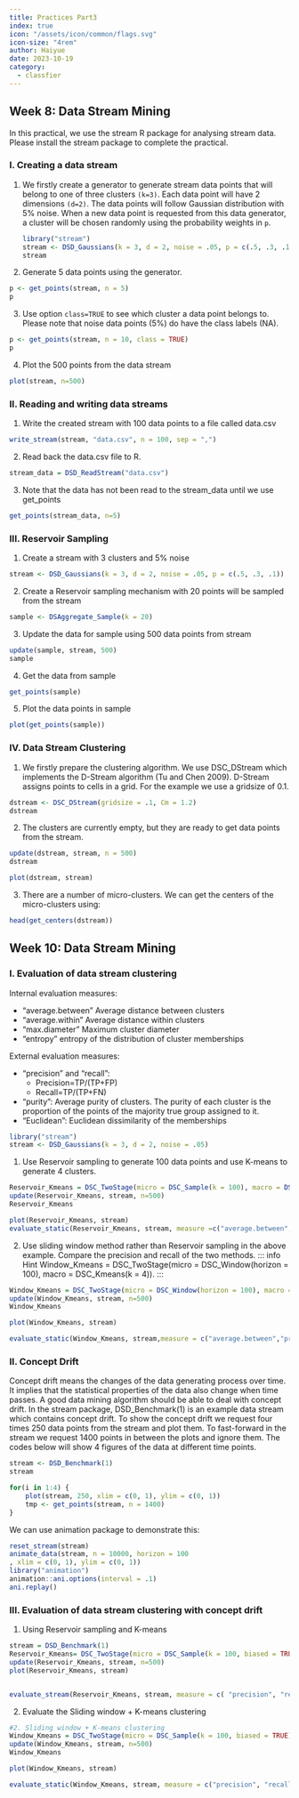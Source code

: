 ```yaml
---
title: Practices Part3
index: true
icon: "/assets/icon/common/flags.svg"
icon-size: "4rem"
author: Haiyue
date: 2023-10-19
category:
  - classfier
---
```



## Week 8: Data Stream Mining
In this practical, we use the stream R package for analysing stream data. Please install the stream package to complete the practical.

### I. Creating a data stream
1. We firstly create a generator to generate stream data points that will belong to one of three clusters `(k=3)`. Each data point will have 2 dimensions `(d=2)`. The data points will follow Gaussian distribution with 5% noise. When a new data point is requested from this data generator, a cluster will be chosen randomly using the probability weights in `p`.
    ``` R
    library("stream")
    stream <- DSD_Gaussians(k = 3, d = 2, noise = .05, p = c(.5, .3, .1))
    stream
    ```

2. Generate 5 data points using the generator.
``` R
p <- get_points(stream, n = 5)
p
```

3. Use option `class=TRUE` to see which cluster a data point belongs to. Please note that noise data points (5%) do have the class labels (NA).
``` R
p <- get_points(stream, n = 10, class = TRUE)
p
```

4. Plot the 500 points from the data stream
``` R
plot(stream, n=500)
```

### II. Reading and writing data streams
1. Write the created stream with 100 data points to a file called data.csv
``` R
write_stream(stream, "data.csv", n = 100, sep = ",")
```

2. Read back the data.csv file to R.
``` R
stream_data = DSD_ReadStream("data.csv")
```

3. Note that the data has not been read to the stream_data until we use get_points
``` R
get_points(stream_data, n=5)
```

### III. Reservoir Sampling
1. Create a stream with 3 clusters and 5% noise
``` R
stream <- DSD_Gaussians(k = 3, d = 2, noise = .05, p = c(.5, .3, .1))
```

2. Create a Reservoir sampling mechanism with 20 points will be sampled from the stream
``` R
sample <- DSAggregate_Sample(k = 20)
```

3. Update the data for sample using 500 data points from stream
``` R
update(sample, stream, 500)
sample
```
4. Get the data from sample
``` R
get_points(sample)
```

5. Plot the data points in sample
``` R
plot(get_points(sample))
```

### IV. Data Stream Clustering
1. We firstly prepare the clustering algorithm. We use DSC_DStream which implements the D-Stream algorithm (Tu and Chen 2009). D-Stream assigns points to cells in a grid. For the example we use a gridsize of 0.1.

``` R
dstream <- DSC_DStream(gridsize = .1, Cm = 1.2)
dstream
```

2. The clusters are currently empty, but they are ready to get data points from the stream.
``` R
update(dstream, stream, n = 500)
dstream

plot(dstream, stream)
```

3. There are a number of micro-clusters. We can get the centers of the micro-clusters using:
``` R
head(get_centers(dstream))
```

## Week 10: Data Stream Mining

### I. Evaluation of data stream clustering
Internal evaluation measures:
- “average.between” Average distance between clusters
- “average.within” Average distance within clusters
- “max.diameter” Maximum cluster diameter
- “entropy” entropy of the distribution of cluster memberships

External evaluation measures:
- “precision” and “recall”:
    - Precision=TP/(TP+FP)
    - Recall=TP/(TP+FN)
- “purity”: Average purity of clusters. The purity of each cluster is the proportion of the points of the majority true group assigned to it.
- “Euclidean”: Euclidean dissimilarity of the memberships

``` R
library("stream")
stream <- DSD_Gaussians(k = 3, d = 2, noise = .05)
```
1. Use Reservoir sampling to generate 100 data points and use K-means to generate 4 clusters.
``` R
Reservoir_Kmeans = DSC_TwoStage(micro = DSC_Sample(k = 100), macro = DSC_Kmeans(k = 4))
update(Reservoir_Kmeans, stream, n=500)
Reservoir_Kmeans
```

``` R
plot(Reservoir_Kmeans, stream)
evaluate_static(Reservoir_Kmeans, stream, measure =c("average.between", "precision", "recall"), n =500)
```

2. Use sliding window method rather than Reservoir sampling in the above example. Compare the precision and recall of the two methods.
::: info Hint
Window_Kmeans = DSC_TwoStage(micro = DSC_Window(horizon = 100), macro = DSC_Kmeans(k = 4)).
:::
``` R
Window_Kmeans = DSC_TwoStage(micro = DSC_Window(horizon = 100), macro = DSC_Kmeans(k = 4))
update(Window_Kmeans, stream, n=500)
Window_Kmeans

plot(Window_Kmeans, stream)
```

``` R
evaluate_static(Window_Kmeans, stream,measure = c("average.between","precision","recall"), n =500)
```

### II. Concept Drift
Concept drift means the changes of the data generating process over time. It implies that the statistical properties of the data also change when time passes. A good data mining algorithm should be able to deal with concept drift. In the stream package, DSD_Benchmark(1) is an example data stream which contains concept drift. To show the concept drift we request four times 250 data points from the stream and plot them. To fast-forward in the stream we request 1400 points in between the plots and ignore them. The codes below will show 4 figures of the data at different time points.

``` R
stream <- DSD_Benchmark(1)
stream
```

``` R
for(i in 1:4) {
    plot(stream, 250, xlim = c(0, 1), ylim = c(0, 1))
    tmp <- get_points(stream, n = 1400)
}
```

We can use animation package to demonstrate this:
``` R
reset_stream(stream)
animate_data(stream, n = 10000, horizon = 100
, xlim = c(0, 1), ylim = c(0, 1))
library("animation")
animation::ani.options(interval = .1)
ani.replay()
```

### III. Evaluation of data stream clustering with concept drift
1. Using Reservoir sampling and K-means
``` R
stream = DSD_Benchmark(1)
Reservoir_Kmeans= DSC_TwoStage(micro = DSC_Sample(k = 100, biased = TRUE), macro = DSC_Kmeans(k = 2))
update(Reservoir_Kmeans, stream, n=500)
plot(Reservoir_Kmeans, stream)


evaluate_stream(Reservoir_Kmeans, stream, measure = c( "precision", "recall"), n =5000, horizon=100)
```

2. Evaluate the Sliding window + K-means clustering
``` R
#2. Sliding window + K-means clustering
Window_Kmeans = DSC_TwoStage(micro = DSC_Sample(k = 100, biased = TRUE), macro = DSC_Kmeans(k = 2))
update(Window_Kmeans, stream, n=500)
Window_Kmeans

plot(Window_Kmeans, stream)

evaluate_static(Window_Kmeans, stream, measure = c("precision", "recall"), n =5000, orizon=100)
```